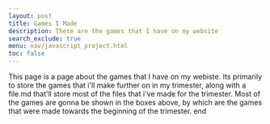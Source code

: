 ```yaml
---
layout: post
title: Games I Made
description: These are the games that I have on my website
search_exclude: true
menu: nav/javascript_project.html
toc: false
---
```


This page is a page about the games that I have on my webiste. Its primarily to store the games that i'll make further on in my trimester, along with a file.md that'll store most of the files that i've made for the trimester. Most of the games are gonna be shown in the boxes above, by which are the games that were made towards the beginning of the trimester. end